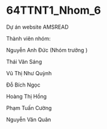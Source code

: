 # 64TTNT1_Nhom_6
Dự án website AMSREAD

Thành viên nhóm:   

Nguyễn Anh Đức  (Nhóm trưởng )

Thái Văn Sáng

Vũ Thị Như Quỳnh

Đỗ Bích Ngọc

Hoàng Thị Hồng

Phạm Tuấn Cường

Nguyễn Văn Quân
